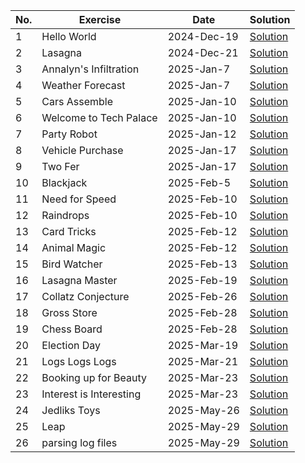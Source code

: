 | No. | Exercise               |  Date           | Solution                                                            |
| --- | ---------------------- | --------------- | --------------------------------------------------------------------|
| 1   | Hello World            | 2024-Dec-19     | [Solution](./go/hello-world/hello_world.go)                         |
| 2   | Lasagna                | 2024-Dec-21     | [Solution](./go/lasagna/lasagna.go)                                 |
| 3   | Annalyn's Infiltration | 2025-Jan-7      | [Solution](./go/annalyns-infiltration/annalyns_infiltration.go)     |
| 4   | Weather Forecast       | 2025-Jan-7      | [Solution](./go/weather-forecast/weather_forecast.go)               |
| 5   | Cars Assemble          | 2025-Jan-10     | [Solution](./go/cars-assemble/cars_assemble.go)                     |
| 6   | Welcome to Tech Palace | 2025-Jan-10     | [Solution](./go/welcome-to-tech-palace/welcome_to_tech_palace.go)   |
| 7   | Party Robot            | 2025-Jan-12     | [Solution](./go/party-robot/party_robot.go)                         |
| 8   | Vehicle Purchase       | 2025-Jan-17     | [Solution](./go/vehicle-purchase/vehicle_purchase.go)               |
| 9   | Two Fer                | 2025-Jan-17     | [Solution](./go/two-fer/two_fer.go)                                 |
| 10  | Blackjack              | 2025-Feb-5      | [Solution](./go/blackjack/blackjack.go)                             |
| 11  | Need for Speed         | 2025-Feb-10     | [Solution](./go/need-for-speed/need_for_speed.go)                   |
| 12  | Raindrops              | 2025-Feb-10     | [Solution](./go/raindrops/raindrops.go)                             |
| 13  | Card Tricks            | 2025-Feb-12     | [Solution](./go/card-tricks/card_tricks.go)                         |
| 14  | Animal Magic           | 2025-Feb-12     | [Solution](./go/animal-magic/animal_magic.go)                       |
| 15  | Bird Watcher           | 2025-Feb-13     | [Solution](./go/bird-watcher/bird_watcher.go)                       |
| 16  | Lasagna Master         | 2025-Feb-19     | [Solution](./go/lasagna-master/lasagna_master.go)                   |
| 17  | Collatz Conjecture     | 2025-Feb-26     | [Solution](./go/collatz-conjecture/collatz_conjecture.go)           |
| 18  | Gross Store            | 2025-Feb-28     | [Solution](./go/gross-store/gross_store.go)           			         |
| 19  | Chess Board            | 2025-Feb-28     | [Solution](./go/chessboard/chessboard.go)           			           |
| 20  | Election Day           | 2025-Mar-19     | [Solution](./go/election-day/election_day.go)           			       |
| 21  | Logs Logs Logs         | 2025-Mar-21     | [Solution](./go/logs-logs-logs/logs_logs_logs.go)           		     |
| 22  | Booking up for Beauty  | 2025-Mar-23     | [Solution](./go/booking-up-for-beauty/booking_up_for_beauty.go)     |
| 23  | Interest is Interesting| 2025-Mar-23     | [Solution](./go/interest-is-interesting/interest_is_interesting.go) |
| 24  | Jedliks Toys		       | 2025-May-26     | [Solution](./go/jedliks-toys/jedliks_toys.go)                       |
| 25  | Leap		               | 2025-May-29     | [Solution](./go/leap/leap.go)                                       |
| 26  | parsing log files		   | 2025-May-29     | [Solution](./go/parsing-log-files/parsing_log_files.go) |
